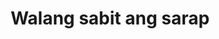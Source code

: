 ---
layout: post
title: Walang sabit ang sarap
duration: '11:59'
view: 215
rate: 2
video: 'https://flashservice.xvideos.com/embedframe/26043541'
category: 
 - pinay
tags: 
 - pinay-sex
 - nagparaos
 - nene
 - mokong
 - fucked
 - jackpot
 - flawless
priority: 0.9
changefreq: daily
---